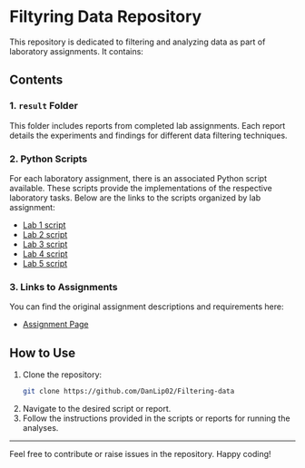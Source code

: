 # Filtуring Data Repository

This repository is dedicated to filtering and analyzing data as part of laboratory assignments. It contains:

## Contents

### 1. **`result` Folder**
This folder includes reports from completed lab assignments. Each report details the experiments and findings for different data filtering techniques.

### 2. **Python Scripts**
For each laboratory assignment, there is an associated Python script available. These scripts provide the implementations of the respective laboratory tasks. Below are the links to the scripts organized by lab assignment:

- [Lab 1 script](./lab_work_1.py)
- [Lab 2 script](./lab_work_2.py)
- [Lab 3 script](./lab_work_3.py)
- [Lab 4 script](./lab_work_4.py)
- [Lab 5 script](./lab_work_5.py)


### 3. **Links to Assignments**
You can find the original assignment descriptions and requirements here:

- [Assignment Page](http://lnfm1.sai.msu.ru/grav/russian/lecture/filtr/)


## How to Use
1. Clone the repository:  
   ```bash
   git clone https://github.com/DanLip02/Filtering-data
   ```
2. Navigate to the desired script or report.
3. Follow the instructions provided in the scripts or reports for running the analyses.

---
Feel free to contribute or raise issues in the repository. Happy coding!
